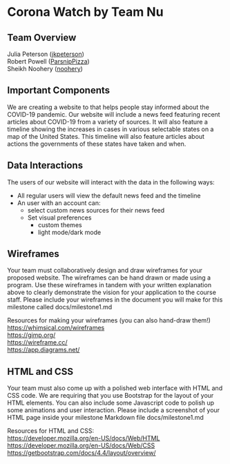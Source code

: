 # Corona Watch by Team Nu

## Team Overview
Julia Peterson ([jkpeterson](https://github.com/jkpeterson))    
Robert Powell ([ParsnipPizza](https://github.com/ParsnipPizza))  
Sheikh Noohery ([noohery](https://github.com/noohery))  

## Important Components  
We are creating a website to that helps people stay informed about the COVID-19 pandemic. Our website will include a news feed featuring recent articles about COVID-19 from a variety of sources. It will also feature a timeline showing the increases in cases in various selectable states on a map of the United States. This timeline will also feature articles about actions the governments of these states have taken and when.

## Data Interactions  
The users of our website will interact with the data in the following ways:  
+ All regular users will view the default news feed and the timeline
+ An user with an account can: 
    - select custom news sources for their news feed
    - Set visual preferences 
        + custom themes
        + light mode/dark mode

## Wireframes  
Your team must collaboratively design and draw wireframes for your proposed website. The wireframes can be hand drawn or made using a program. Use these wireframes in tandem with your written explanation above to clearly demonstrate the vision for your application to the course staff. Please include your wireframes in the document you will make for this milestone called docs/milestone1.md

Resources for making your wireframes (you can also hand-draw them!)  
https://whimsical.com/wireframes  
https://gimp.org/  
https://wireframe.cc/  
https://app.diagrams.net/  

## HTML and CSS  
Your team must also come up with a polished web interface with HTML and CSS code. We are requiring that you use Bootstrap for the layout of your HTML elements. You can also include some Javascript code to polish up some animations and user interaction. Please include a screenshot of your HTML page inside your milestone Markdown file docs/milestone1.md  

Resources for HTML and CSS:  
https://developer.mozilla.org/en-US/docs/Web/HTML  
https://developer.mozilla.org/en-US/docs/Web/CSS  
https://getbootstrap.com/docs/4.4/layout/overview/  
